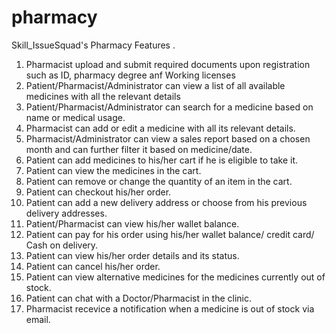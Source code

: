 # pharmacy
Skill_IssueSquad's Pharmacy
Features .
1. Pharmacist upload and submit required documents upon registration such as ID, pharmacy degree anf Working licenses
2. Patient/Pharmacist/Administrator can view a list of all available medicines with all the relevant details
3. Patient/Pharmacist/Administrator can search for a medicine based on name or medical usage.
4. Pharmacist can add or edit a medicine with all its relevant details.
5. Pharmacist/Administrator can view a sales report based on a chosen month and can further filter it based on medicine/date.
6. Patient can add medicines to his/her cart if he is eligible to take it.
7. Patient can view the medicines in the cart.
8. Patient can remove or change the quantity of an item in the cart.
9. Patient can checkout his/her order.
10. Patient can add a new delivery address or choose from his previous delivery addresses.
11. Patient/Pharmacist can view his/her wallet balance.
12. Patient can pay for his order using his/her wallet balance/ credit card/ Cash on delivery.
13. Patient can view his/her order details and its status.
14. Patient can cancel his/her order.
16. Patient can view alternative medicines for the medicines currently out of stock.
17. Patient can chat with a Doctor/Pharmacist in the clinic.
18. Pharmacist recevice a notification when a medicine is out of stock via email.
